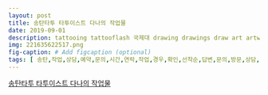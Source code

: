 ```yaml
---
layout: post
title: 송탄타투 타투이스트 다나의 작업물
date: 2019-09-01
description: tattooing tattooflash 국제대 drawing drawings draw art artwork arts ink 소사벌 osan 안정리타투 평택타투 송탄타투 송탄 평택 미군부대타투 camphumphreys osanairbase 동탄타투
img: 221635622517.png
fig-caption: # Add figcaption (optional)
tags: [ 송탄,작업,상담,예약,문의,시간,연락,작업,경우,확인,선착순,답변,문의,방문,상담,예약,당일,아티스트,스케줄,작업,최소,하루,예약,카드,결제,가능,수수료,별도 ]
---
```

[송탄타투 타투이스트 다나의 작업물](https://blog.naver.com/danatat2?Redirect=Log&logNo=221635622517)